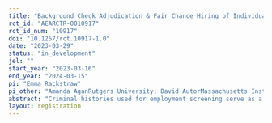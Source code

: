 ```yaml
---
title: "Background Check Adjudication & Fair Chance Hiring of Individuals with Criminal Records"
rct_id: "AEARCTR-0010917"
rct_id_num: "10917"
doi: "10.1257/rct.10917-1.0"
date: "2023-03-29"
status: "in_development"
jel: ""
start_year: "2023-03-16"
end_year: "2024-03-15"
pi: "Emma Rackstraw"
pi_other: "Amanda AganRutgers University; David AutorMassachusetts Institute of Technology"
abstract: "Criminal histories used for employment screening serve as a barrier to employment for a large fraction of males, minorities, and workers without college degrees. To enable "fair chance" hiring, employers may filter which criminal background data are visible to hiring adjudicators, potentially suppressing minor or older charges and convictions. Theory and existing evidence point to potentially ambiguous effects of information suppression on hiring of workers with criminal histories, however, since decision-makers may compensate for the absence of information by using group characteristics to infer it. We have partnered with a background check company and one of their client firms to study the effects of policies that alter the set of criminal records available to adjudicators both on the hiring process and performance among those who pass the background check process."
layout: registration
---
```


